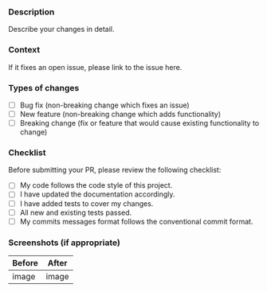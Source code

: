 ### Description

Describe your changes in detail.

### Context

If it fixes an open issue, please link to the issue here.

### Types of changes

- [ ] Bug fix (non-breaking change which fixes an issue)
- [ ] New feature (non-breaking change which adds functionality)
- [ ] Breaking change (fix or feature that would cause existing functionality to change)

### Checklist

Before submitting your PR, please review the following checklist:

- [ ] My code follows the code style of this project.
- [ ] I have updated the documentation accordingly.
- [ ] I have added tests to cover my changes.
- [ ] All new and existing tests passed.
- [ ] My commits messages format follows the conventional commit format.

### Screenshots (if appropriate)

| Before | After |
| ------ | ----- |
| image  | image |
